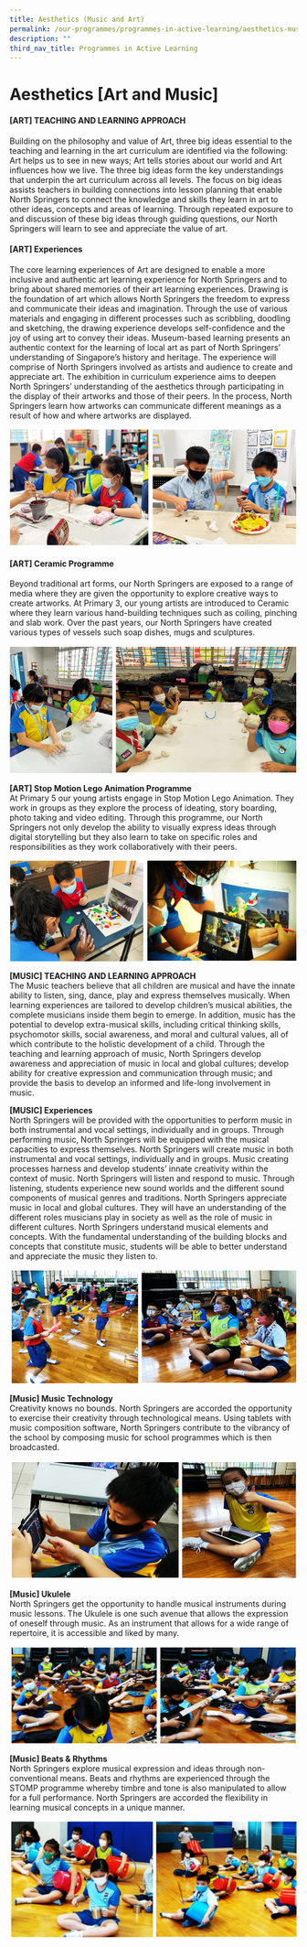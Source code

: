 ```yaml
---
title: Aesthetics (Music and Art)
permalink: /our-programmes/programmes-in-active-learning/aesthetics-music-art/
description: ""
third_nav_title: Programmes in Active Learning
---
```

Aesthetics \[Art and Music\]
============================

#### \[ART\] TEACHING AND LEARNING APPROACH

Building on the philosophy and value of Art, three big ideas essential to the teaching and learning in the art curriculum are identified via the following: Art helps us to see in new ways; Art tells stories about our world and Art influences how we live. The three big ideas form the key understandings that underpin the art curriculum across all levels. The focus on big ideas assists teachers in building connections into lesson planning that enable North Springers to connect the knowledge and skills they learn in art to other ideas, concepts and areas of learning. Through repeated exposure to and discussion of these big ideas through guiding questions, our North Springers will learn to see and appreciate the value of art.

#### \[ART\] Experiences

The core learning experiences of Art are designed to enable a more inclusive and authentic art learning experience for North Springers and to bring about shared memories of their art learning experiences. Drawing is the foundation of art which allows North Springers the freedom to express and communicate their ideas and imagination. Through the use of various materials and engaging in different processes such as scribbling, doodling and sketching, the drawing experience develops self-confidence and the joy of using art to convey their ideas. Museum-based learning presents an authentic context for the learning of local art as part of North Springers’ understanding of Singapore’s history and heritage. The experience will comprise of North Springers involved as artists and audience to create and appreciate art. The exhibition in curriculum experience aims to deepen North Springers’ understanding of the aesthetics through participating in the display of their artworks and those of their peers. In the process, North Springers learn how artworks can communicate different meanings as a result of how and where artworks are displayed.

![ART Experiences](/images/ART%20Experiences.png)

#### \[ART\] Ceramic Programme

Beyond traditional art forms, our North Springers are exposed to a range of media where they are given the opportunity to explore creative ways to create artworks. At Primary 3, our young artists are introduced to Ceramic where they learn various hand-building techniques such as coiling, pinching and slab work. Over the past years, our North Springers have created various types of vessels such soap dishes, mugs and sculptures.

![ART Ceramic Programme](/images/ART%20Ceramic%20Programme.png)

**\[ART\] Stop Motion Lego Animation Programme**<br>
At Primary 5 our young artists engage in Stop Motion Lego Animation. They work in groups as they explore the process of ideating, story boarding, photo taking and video editing. Through this programme, our North Springers not only develop the ability to visually express ideas through digital storytelling but they also learn to take on specific roles and responsibilities as they work collaboratively with their peers.

![ART Stop Motion Lego Animation Programme](/images/ART%20Stop%20Motion%20Lego%20Animation%20Programme.png)

**\[MUSIC\] TEACHING AND LEARNING APPROACH**<br>
The Music teachers believe that all children are musical and have the innate ability to listen, sing, dance, play and express themselves musically. When learning experiences are tailored to develop children’s musical abilities, the complete musicians inside them begin to emerge. In addition, music has the potential to develop extra-musical skills, including critical thinking skills, psychomotor skills, social awareness, and moral and cultural values, all of which contribute to the holistic development of a child. Through the teaching and learning approach of music, North Springers develop awareness and appreciation of music in local and global cultures; develop ability for creative expression and communication through music; and provide the basis to develop an informed and life-long involvement in music.

**\[MUSIC\] Experiences**<br>
North Springers will be provided with the opportunities to perform music in both instrumental and vocal settings, individually and in groups. Through performing music, North Springers will be equipped with the musical capacities to express themselves. North Springers will create music in both instrumental and vocal settings, individually and in groups. Music creating processes harness and develop students’ innate creativity within the context of music. North Springers will listen and respond to music. Through listening, students experience new sound worlds and the different sound components of musical genres and traditions. North Springers appreciate music in local and global cultures. They will have an understanding of the different roles musicians play in society as well as the role of music in different cultures. North Springers understand musical elements and concepts. With the fundamental understanding of the building blocks and concepts that constitute music, students will be able to better understand and appreciate the music they listen to.

![MUSIC Experiences](/images/MUSIC%20Experiences.png)

**\[Music\] Music Technology**<br>
Creativity knows no bounds. North Springers are accorded the opportunity to exercise their creativity through technological means. Using tablets with music composition software, North Springers contribute to the vibrancy of the school by composing music for school programmes which is then broadcasted.

![Music Music Technology](/images/Music%20Music%20Technology.png)

**\[Music\] Ukulele**<br>
North Springers get the opportunity to handle musical instruments during music lessons. The Ukulele is one such avenue that allows the expression of oneself through music. As an instrument that allows for a wide range of repertoire, it is accessible and liked by many.

![Music Ukulele](/images/Music%20Ukulele.png)

**\[Music\] Beats & Rhythms**<br>
North Springers explore musical expression and ideas through non-conventional means. Beats and rhythms are experienced through the STOMP programme whereby timbre and tone is also manipulated to allow for a full performance. North Springers are accorded the flexibility in learning musical concepts in a unique manner.

![Music Beats & Rhythms](/images/Music%20Beats%20&%20Rhythms.png)